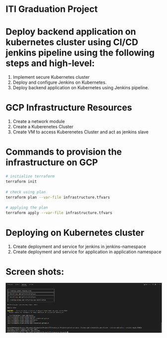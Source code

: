 # ITI Graduation Project

# Deploy backend application on kubernetes cluster using CI/CD jenkins pipeline using the following steps and high-level:
1. Implement secure Kubernetes cluster
2. Deploy and configure Jenkins on Kubernetes.
3. Deploy backend application on Kubernetes using Jenkins pipeline.


# GCP Infrastructure Resources
1. Create a network module
2. Create a Kuberenetes Cluster 
3. Create VM to access Kuberenetes Cluster and act as jenkins slave


# Commands to provision the infrastructure on GCP
```bash
# initialize terraform
terraform init

# check using plan
terraform plan --var-file infrastructure.tfvars

# applying the plan 
terraform apply --var-file infrastructure.tfvars

```

# Deploying on Kubernetes cluster
1. Create deployment and service for jenkins in jenkins-namespace
2. Create deployment and service for application in application namespace

# Screen shots:
![alt](./screenshots/1.png)